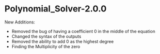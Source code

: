# Polynomial_Solver-2.0.0
New Additions:
- Removed the bug of having a coefficient 0 in the middle of the equation
- Changed the syntax of the outputs
- Removed the ability to add 0 as the highest degree
- Finding the Multiplicity of the zero
